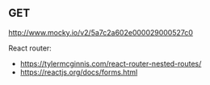 ##

GET
---
http://www.mocky.io/v2/5a7c2a602e000029000527c0

React router:
* https://tylermcginnis.com/react-router-nested-routes/
* https://reactjs.org/docs/forms.html